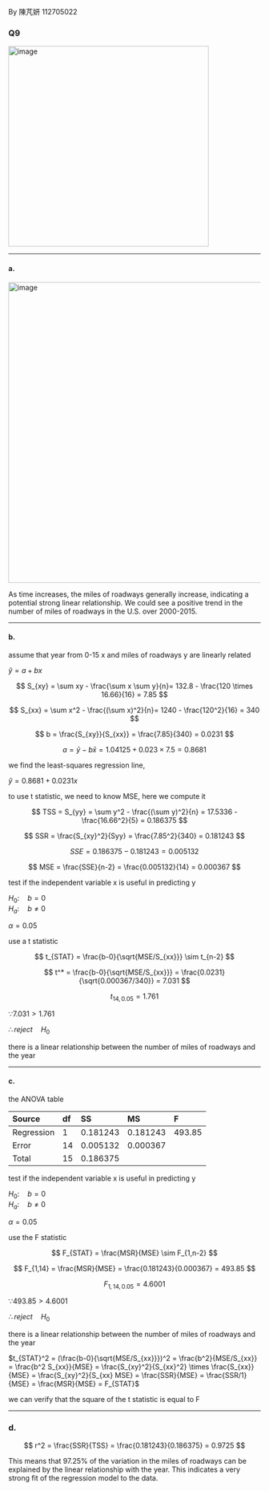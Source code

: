 By 陳芃妍 112705022

### Q9
<img width="400" alt="image" src=https://github.com/user-attachments/assets/5778440d-ec16-4843-990d-1a24d9821c9f/>

---

#### a.

<img width="600" alt="image" src=https://github.com/user-attachments/assets/5459b1bc-ae0e-44aa-99f2-6728a6bd6d5f/>

As time increases, the miles of roadways generally increase, indicating a potential strong linear relationship. We could see a positive trend in the number of miles of roadways in the U.S. over 2000-2015.

---

#### b.

assume that year from 0-15 x and miles of roadways y are linearly related

$\hat{y} = a + bx$  

$$
S_{xy} = \sum xy - \frac{\sum x \sum y}{n}= 132.8 - \frac{120 \times 16.66}{16} = 7.85
$$

$$
S_{xx} = \sum x^2 - \frac{(\sum x)^2}{n}= 1240 - \frac{120^2}{16} = 340
$$

$$
b = \frac{S_{xy}}{S_{xx}} = \frac{7.85}{340} = 0.0231
$$

$$
a = \bar{y} - b\bar{x} = 1.04125 + 0.023 \times 7.5 = 0.8681
$$

we find the least-squares regression line,

$\hat{y} = 0.8681 + 0.0231x$  

to use t statistic, we need to know MSE, here we compute it

$$
TSS = S_{yy} = \sum y^2 - \frac{(\sum y)^2}{n} = 17.5336 - \frac{16.66^2}{5} = 0.186375
$$

$$
SSR = \frac{S_{xy}^2}{Syy} = \frac{7.85^2}{340} = 0.181243
$$

$$
SSE = 0.186375 - 0.181243 = 0.005132
$$

$$
MSE = \frac{SSE}{n-2} = \frac{0.005132}{14} = 0.000367
$$

test if the independent variable x is useful in predicting y

$H_0: \quad b = 0$  
$H_a: \quad b \neq 0$  

$\alpha = 0.05$  

use a t statistic

$$
t_{STAT} = \frac{b-0}{\sqrt{MSE/S_{xx}}} \sim t_{n-2}
$$

$$
t^* = \frac{b-0}{\sqrt{MSE/S_{xx}}} = \frac{0.0231}{\sqrt{0.000367/340}} = 7.031
$$

$$
t_{14, 0.05} = 1.761
$$

$\because 7.031 > 1.761$  

$\therefore reject \quad H_0$  

there is a linear relationship between the number of miles of roadways and the year

---

#### c.

the ANOVA table

| Source | df | SS | MS | F |
|:------|:------|:------|:------|:------|
| Regression | 1 | 0.181243 | 0.181243 | 493.85 |
| Error | 14 | 0.005132 | 0.000367 |  |
| Total | 15 | 0.186375 |  |  |

test if the independent variable x is useful in predicting y

$H_0: \quad b = 0$  
$H_a: \quad b \neq 0$  

$\alpha = 0.05$  

use the F statistic

$$
F_{STAT} = \frac{MSR}{MSE} \sim F_{1,n-2}
$$

$$
F_{1,14} = \frac{MSR}{MSE} = \frac{0.181243}{0.000367} = 493.85
$$

$$
F_{1,14,0.05} = 4.6001
$$

$\because 493.85 > 4.6001$  

$\therefore reject \quad H_0$  

there is a linear relationship between the number of miles of roadways and the year  

$t_{STAT}^2 = (\frac{b-0}{\sqrt{MSE/S_{xx}}})^2 = \frac{b^2}{MSE/S_{xx}} = \frac{b^2 S_{xx}}{MSE} = \frac{S_{xy}^2}{S_{xx}^2} \times \frac{S_{xx}}{MSE} = \frac{S_{xy}^2}{S_{xx} MSE} = \frac{SSR}{MSE} = \frac{SSR/1}{MSE} = \frac{MSR}{MSE} = F_{STAT}$  

we can verify that the square of the t statistic is equal to F  

---

### d.

$$
r^2 = \frac{SSR}{TSS} = \frac{0.181243}{0.186375} = 0.9725
$$

This means that 97.25% of the variation in the miles of roadways can be explained by the linear relationship with the year. This indicates a very strong fit of the regression model to the data.
